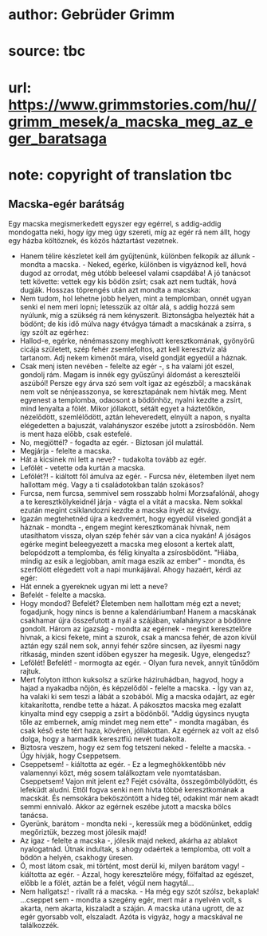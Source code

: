 # author: Gebrüder Grimm
# source: tbc
# url: https://www.grimmstories.com/hu//grimm_mesek/a_macska_meg_az_eger_baratsaga
# note: copyright of translation tbc

## Macska-egér barátság 

Egy macska megismerkedett egyszer egy egérrel, s addig-addig mondogatta
neki, hogy így meg úgy szereti, míg az egér rá nem állt, hogy egy házba
költöznek, és közös háztartást vezetnek.
- Hanem télire készletet kell ám gyűjtenünk, különben felkopik az
állunk - mondta a macska. - Neked, egérke, különben is vigyáznod kell,
hová dugod az orrodat, még utóbb beleesel valami csapdába!
A jó tanácsot tett követte: vettek egy kis bödön zsírt; csak azt nem
tudták, hová dugják. Hosszas töprengés után azt mondta a macska:
- Nem tudom, hol lehetne jobb helyen, mint a templomban, onnét ugyan
senki el nem meri lopni; letesszük az oltár alá, s addig hozzá sem
nyúlunk, míg a szükség rá nem kényszerít.
Biztonságba helyezték hát a bödönt; de kis idő múlva nagy étvágya támadt
a macskának a zsírra, s így szólt az egérhez:
- Hallod-e, egérke, nénémasszony meghívott keresztkomának, gyönyörű
cicája született, szép fehér zsemlefoltos, azt kell keresztvíz alá
tartanom. Adj nekem kimenőt mára, viseld gondját egyedül a háznak.
- Csak menj isten nevében - felelte az egér -, s ha valami jót eszel,
gondolj rám. Magam is innék egy gyűszűnyi áldomást a keresztelői
aszúból!
Persze egy árva szó sem volt igaz az egészből; a macskának nem volt se
nénjeasszonya, se keresztapának nem hívták meg. Ment egyenest a
templomba, odaosont a bödönhöz, nyalni kezdte a zsírt, mind lenyalta a
fölét. Mikor jóllakott, sétált egyet a háztetőkön, nézelődött,
szemlélődött, aztán leheveredett, elnyúlt a napon, s nyalta elégedetten
a bajuszát, valahányszor eszébe jutott a zsírosbödön. Nem is ment haza
előbb, csak estefelé.
- No, megjöttél? - fogadta az egér. - Biztosan jól mulattál.
- Megjárja - felelte a macska.
- Hát a kicsinek mi lett a neve? - tudakolta tovább az egér.
- Lefölét - vetette oda kurtán a macska.
- Lefölét?! - kiáltott föl ámulva az egér. - Furcsa név, életemben ilyet
nem hallottam még. Vagy a ti családotokban talán szokásos?
- Furcsa, nem furcsa, semmivel sem rosszabb holmi Morzsafalónál, ahogy a
te keresztkölykeidnél járja - vágta el a vitát a macska.
Nem sokkal ezután megint csiklandozni kezdte a macska ínyét az étvágy.
- Igazán megtehetnéd újra a kedvemért, hogy egyedül viseled gondját a
háznak - mondta -, engem megint keresztkomának hívnak, nem utasíthatom
vissza, olyan szép fehér sáv van a cica nyakán!
A jóságos egérke megint beleegyezett a macska meg elosont a kertek
alatt, belopódzott a templomba, és félig kinyalta a zsírosbödönt.
"Hiába, mindig az esik a legjobban, amit maga eszik az ember" -
mondta, és szerfölött elégedett volt a napi munkájával.
Ahogy hazaért, kérdi az egér:
- Hát ennek a gyereknek ugyan mi lett a neve?
- Befelét - felelte a macska.
- Hogy mondod? Befelét? Életemben nem hallottam még ezt a nevet;
fogadjunk, hogy nincs is benne a kalendáriumban!
Hanem a macskának csakhamar újra összefutott a nyál a szájában,
valahányszor a bödönre gondolt.
Három az igazság - mondta az egérnek - megint keresztelőre hívnak, a
kicsi fekete, mint a szurok, csak a mancsa fehér, de azon kívül aztán
egy szál nem sok, annyi fehér szőre sincsen, az ilyesmi nagy ritkaság,
minden szent időben egyszer ha megesik. Ugye, elengedsz?
- Lefölét! Befelét! - mormogta az egér. - Olyan fura nevek, annyit
tűnődöm rajtuk.
- Mert folyton itthon kuksolsz a szürke háziruhádban, hagyod, hogy a
hajad a nyakadba nőjön, és képzelődöl - felelte a macska. - Így van az,
ha valaki ki sem teszi a lábát a szobából.
Míg a macska odajárt, az egér kitakarította, rendbe tette a házat. A
pákosztos macska meg ezalatt kinyalta mind egy cseppig a zsírt a
bödönből. "Addig úgysincs nyugta tőle az embernek, amíg mindet meg nem
ette" - mondta magában, és csak késő este tért haza, kövéren,
jóllakottan.
Az egérnek az volt az első dolga, hogy a harmadik keresztfiú nevét
tudakolta.
- Biztosra veszem, hogy ez sem fog tetszeni neked - felelte a macska. -
Úgy hívják, hogy Cseppetsem.
- Cseppetsem! - kiáltotta az egér. - Ez a legmeghökkentőbb név
valamennyi közt, még sosem találkoztam vele nyomtatásban. Cseppetsem!
Vajon mit jelent ez?
Fejét csóválta, összegömbölyödött, és lefeküdt aludni.
Ettől fogva senki nem hívta többé keresztkomának a macskát.
És nemsokára beköszöntött a hideg tél, odakint már nem akadt semmi
ennivaló.
Akkor az egérnek eszébe jutott a macska bölcs tanácsa.
- Gyerünk, barátom - mondta neki -, keressük meg a bödönünket, eddig
megőriztük, bezzeg most jólesik majd!
- Az igaz - felelte a macska -, jólesik majd neked, akárha az ablakot
nyalogatnád.
Útnak indultak, s ahogy odaértek a templomba, ott volt a bödön a helyén,
csakhogy üresen.
- Ó, most látom csak, mi történt, most derül ki, milyen barátom vagy! -
kiáltotta az egér. - Azzal, hogy keresztelőre mégy, fölfaltad az
egészet, előbb le a fölét, aztán be a felét, végül nem hagytál...
- Nem hallgatsz! - rivallt rá a macska. - Ha még egy szót szólsz,
bekaplak!
...cseppet sem - mondta a szegény egér, mert már a nyelvén volt, s
akarta, nem akarta, kiszaladt a száján. A macska utána ugrott, de az
egér gyorsabb volt, elszaladt. Azóta is vigyáz, hogy a macskával ne
találkozzék.
